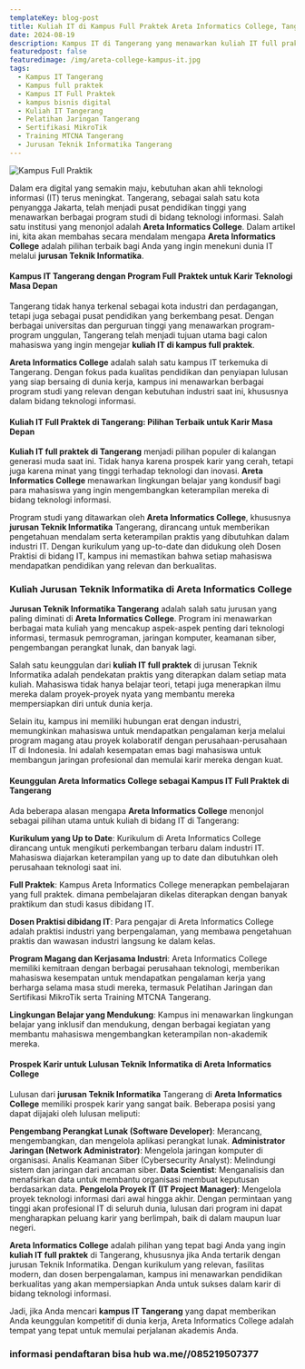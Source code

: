 ```yaml
---
templateKey: blog-post
title: Kuliah IT di Kampus Full Praktek Areta Informatics College, Tangerang  Jurusan Teknik Informatika Terbaik
date: 2024-08-19
description: Kampus IT di Tangerang yang menawarkan kuliah IT full praktek di jurusan Teknik Informatika. Sertifikasi MikroTik, Pelatihan Jaringan, dan Training MTCNA tersedia di Areta Informatics College.
featuredpost: false
featuredimage: /img/areta-college-kampus-it.jpg
tags:
  - Kampus IT Tangerang
  - Kampus full praktek
  - Kampus IT Full Praktek
  - kampus bisnis digital
  - Kuliah IT Tangerang
  - Pelatihan Jaringan Tangerang
  - Sertifikasi MikroTik
  - Training MTCNA Tangerang
  - Jurusan Teknik Informatika Tangerang
---
```


![Kampus Full Praktik](/img/areta-college-kampus-it.jpg "Kampus Full Praktik")

Dalam era digital yang semakin maju, kebutuhan akan ahli teknologi informasi (IT) terus meningkat. Tangerang, sebagai salah satu kota penyangga Jakarta, telah menjadi pusat pendidikan tinggi yang menawarkan berbagai program studi di bidang teknologi informasi. Salah satu institusi yang menonjol adalah **Areta Informatics College**. Dalam artikel ini, kita akan membahas secara mendalam mengapa **Areta Informatics College** adalah pilihan terbaik bagi Anda yang ingin menekuni dunia IT melalui **jurusan Teknik Informatika**.

#### Kampus IT Tangerang dengan Program Full Praktek untuk Karir Teknologi Masa Depan

Tangerang tidak hanya terkenal sebagai kota industri dan perdagangan, tetapi juga sebagai pusat pendidikan yang berkembang pesat. Dengan berbagai universitas dan perguruan tinggi yang menawarkan program-program unggulan, Tangerang telah menjadi tujuan utama bagi calon mahasiswa yang ingin mengejar **kuliah IT di kampus full praktek**.

**Areta Informatics College** adalah salah satu kampus IT terkemuka di Tangerang. Dengan fokus pada kualitas pendidikan dan penyiapan lulusan yang siap bersaing di dunia kerja, kampus ini menawarkan berbagai program studi yang relevan dengan kebutuhan industri saat ini, khususnya dalam bidang teknologi informasi.

#### Kuliah IT Full Praktek di Tangerang: Pilihan Terbaik untuk Karir Masa Depan

**Kuliah IT full praktek di Tangerang** menjadi pilihan populer di kalangan generasi muda saat ini. Tidak hanya karena prospek karir yang cerah, tetapi juga karena minat yang tinggi terhadap teknologi dan inovasi. **Areta Informatics College** menawarkan lingkungan belajar yang kondusif bagi para mahasiswa yang ingin mengembangkan keterampilan mereka di bidang teknologi informasi.

Program studi yang ditawarkan oleh **Areta Informatics College**, khususnya **jurusan Teknik Informatika** Tangerang, dirancang untuk memberikan pengetahuan mendalam serta keterampilan praktis yang dibutuhkan dalam industri IT. Dengan kurikulum yang up-to-date dan didukung oleh Dosen Praktisi di bidang IT, kampus ini memastikan bahwa setiap mahasiswa mendapatkan pendidikan yang relevan dan berkualitas.

### Kuliah Jurusan Teknik Informatika di Areta Informatics College
**Jurusan Teknik Informatika Tangerang** adalah salah satu jurusan yang paling diminati di **Areta Informatics College**. Program ini menawarkan berbagai mata kuliah yang mencakup aspek-aspek penting dari teknologi informasi, termasuk pemrograman, jaringan komputer, keamanan siber, pengembangan perangkat lunak, dan banyak lagi.

Salah satu keunggulan dari **kuliah IT full praktek** di jurusan Teknik Informatika adalah pendekatan praktis yang diterapkan dalam setiap mata kuliah. Mahasiswa tidak hanya belajar teori, tetapi juga menerapkan ilmu mereka dalam proyek-proyek nyata yang membantu mereka mempersiapkan diri untuk dunia kerja.

Selain itu, kampus ini memiliki hubungan erat dengan industri, memungkinkan mahasiswa untuk mendapatkan pengalaman kerja melalui program magang atau proyek kolaboratif dengan perusahaan-perusahaan IT di Indonesia. Ini adalah kesempatan emas bagi mahasiswa untuk membangun jaringan profesional dan memulai karir mereka dengan kuat.

#### Keunggulan Areta Informatics College sebagai Kampus IT Full Praktek di Tangerang

Ada beberapa alasan mengapa **Areta Informatics College** menonjol sebagai pilihan utama untuk kuliah di bidang IT di Tangerang:

**Kurikulum yang Up to Date**: Kurikulum di Areta Informatics College dirancang untuk mengikuti perkembangan terbaru dalam industri IT. Mahasiswa diajarkan keterampilan yang up to date dan dibutuhkan oleh perusahaan teknologi saat ini.

**Full Praktek**: Kampus Areta Informatics College menerapkan pembelajaran yang full praktek. dimana pembelajaran dikelas diterapkan dengan banyak praktikum dan studi kasus dibidang IT.

**Dosen Praktisi dibidang IT**: Para pengajar di Areta Informatics College adalah praktisi industri yang berpengalaman, yang membawa pengetahuan praktis dan wawasan industri langsung ke dalam kelas.

**Program Magang dan Kerjasama Industri**: Areta Informatics College memiliki kemitraan dengan berbagai perusahaan teknologi, memberikan mahasiswa kesempatan untuk mendapatkan pengalaman kerja yang berharga selama masa studi mereka, termasuk Pelatihan Jaringan dan Sertifikasi MikroTik serta Training MTCNA Tangerang.

**Lingkungan Belajar yang Mendukung**: Kampus ini menawarkan lingkungan belajar yang inklusif dan mendukung, dengan berbagai kegiatan yang membantu mahasiswa mengembangkan keterampilan non-akademik mereka.

#### Prospek Karir untuk Lulusan Teknik Informatika di Areta Informatics College

Lulusan dari **jurusan Teknik Informatika** Tangerang di **Areta Informatics College** memiliki prospek karir yang sangat baik. Beberapa posisi yang dapat dijajaki oleh lulusan meliputi:

**Pengembang Perangkat Lunak (Software Developer)**: Merancang, mengembangkan, dan mengelola aplikasi perangkat lunak.
**Administrator Jaringan (Network Administrator)**: Mengelola jaringan komputer di organisasi.
Analis Keamanan Siber (Cybersecurity Analyst): Melindungi sistem dan jaringan dari ancaman siber.
**Data Scientist**: Menganalisis dan menafsirkan data untuk membantu organisasi membuat keputusan berdasarkan data.
**Pengelola Proyek IT (IT Project Manager)**: Mengelola proyek teknologi informasi dari awal hingga akhir.
Dengan permintaan yang tinggi akan profesional IT di seluruh dunia, lulusan dari program ini dapat mengharapkan peluang karir yang berlimpah, baik di dalam maupun luar negeri.

**Areta Informatics College** adalah pilihan yang tepat bagi Anda yang ingin **kuliah IT full praktek** di Tangerang, khususnya jika Anda tertarik dengan jurusan Teknik Informatika. Dengan kurikulum yang relevan, fasilitas modern, dan dosen berpengalaman, kampus ini menawarkan pendidikan berkualitas yang akan mempersiapkan Anda untuk sukses dalam karir di bidang teknologi informasi.

Jadi, jika Anda mencari **kampus IT Tangerang** yang dapat memberikan Anda keunggulan kompetitif di dunia kerja, Areta Informatics College adalah tempat yang tepat untuk memulai perjalanan akademis Anda.

### informasi pendaftaran bisa hub wa.me//085219507377

